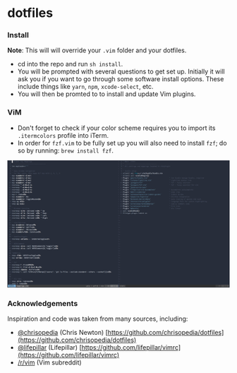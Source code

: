 # dotfiles

### Install
**Note**: This will will override your `.vim` folder and your dotfiles.
- cd into the repo and run `sh install`.
- You will be prompted with several questions to get set up. Initially it will ask you if you want to go through some software install options. These include things like `yarn`, `npm`, `xcode-select`, etc.
- You will then be promted to to install and update Vim plugins.

### ViM
- Don't forget to check if your color scheme requires you to import its `.itermcolors` profile into iTerm.
- In order for `fzf.vim` to be fully set up you will also need to install `fzf`; do so by running: `brew install fzf`. 

![vim theme](https://raw.githubusercontent.com/gjunkie/dotfiles/master/images/vim_theme2.png)

### Acknowledgements 
Inspiration and code was taken from many sources, including:
- [@chrisopedia](https://github.com/chrisopedia/) (Chris Newton) [https://github.com/chrisopedia/dotfiles](https://github.com/chrisopedia/dotfiles)
- [@lifepillar](https://github.com/lifepillar/) (Lifepillar) [https://github.com/lifepillar/vimrc](https://github.com/lifepillar/vimrc)
- [/r/vim](https://www.reddit.com/r/vim/) (Vim subreddit)
